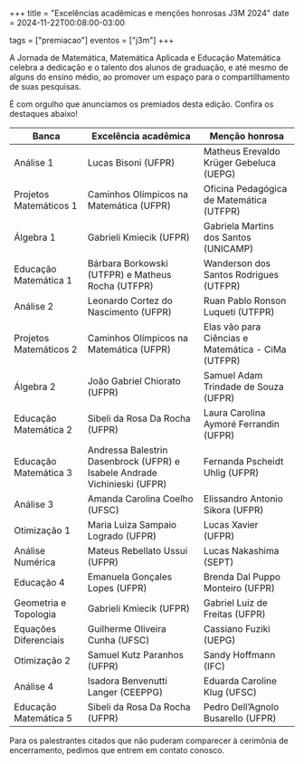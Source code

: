 +++
title = "Excelências acadêmicas e menções honrosas J3M 2024"
date = 2024-11-22T00:08:00-03:00

tags = ["premiacao"]
eventos = ["j3m"]
+++

A Jornada de Matemática, Matemática Aplicada e Educação Matemática celebra a dedicação e o talento dos alunos de graduação, e até mesmo de alguns do ensino médio, ao promover um espaço para o compartilhamento de suas pesquisas.

É com orgulho que anunciamos os premiados desta edição. Confira os destaques abaixo!

| Banca                  | Excelência acadêmica                                                      | Menção honrosa                                     |
| ---------------------- | ------------------------------------------------------------------------- | -------------------------------------------------- |
| Análise 1              | Lucas Bisoni (UFPR)                                                       | Matheus Erevaldo Krüger Gebeluca (UEPG)            |
| Projetos Matemáticos 1 | Caminhos Olímpicos na Matemática (UFPR)                                   | Oficina Pedagógica de Matemática (UTFPR)           |
| Álgebra 1              | Gabrieli Kmiecik (UFPR)                                                   | Gabriela Martins dos Santos (UNICAMP)              |
| Educação Matemática 1  | Bárbara Borkowski (UTFPR) e Matheus Rocha (UTFPR)                         | Wanderson dos Santos Rodrigues (UTFPR)             |
| Análise 2              | Leonardo Cortez do Nascimento (UFPR)                                      | Ruan Pablo Ronson Luqueti (UTFPR)                  |
| Projetos Matemáticos 2 | Caminhos Olímpicos na Matemática (UFPR)                                   | Elas vão para Ciências e Matemática - CiMa (UTFPR) |
| Álgebra 2              | João Gabriel Chiorato (UFPR)                                              | Samuel Adam Trindade de Souza (UFPR)               |
| Educação Matemática 2  | Sibeli da Rosa Da Rocha (UFPR)                                            | Laura Carolina Aymoré Ferrandin (UFPR)             |
| Educação Matemática 3  | Andressa Balestrin Dasenbrock (UFPR) e Isabele Andrade Vichinieski (UFPR) | Fernanda Pscheidt Uhlig (UFPR)                     |
| Análise 3              | Amanda Carolina Coelho (UFSC)                                             | Elissandro Antonio Sikora (UFPR)                   |
| Otimização 1           | Maria Luiza Sampaio Logrado (UFPR)                                        | Lucas Xavier (UFPR)                                |
| Análise Numérica       | Mateus Rebellato Ussui (UFPR)                                             | Lucas Nakashima (SEPT)                             |
| Educação 4             | Emanuela Gonçales Lopes (UFPR)                                            | Brenda Dal Puppo Monteiro (UFPR)                   |
| Geometria e Topologia  | Gabrieli Kmiecik (UFPR)                                                   | Gabriel Luiz de Freitas (UFPR)                     |
| Equações Diferenciais  | Guilherme Oliveira Cunha (UFSC)                                           | Cassiano Fuziki (UEPG)                             |
| Otimização 2           | Samuel Kutz Paranhos (UFPR)                                               | Sandy Hoffmann (IFC)                               |
| Análise 4              | Isadora Benvenutti Langer (CEEPPG)                                        | Eduarda Caroline Klug (UFSC)                       |
| Educação Matemática 5  | Sibeli da Rosa Da Rocha (UFPR)                                            | Pedro Dell’Agnolo Busarello (UFPR)                 |

Para os palestrantes citados que não puderam comparecer à cerimônia de encerramento, pedimos que entrem em contato conosco.
